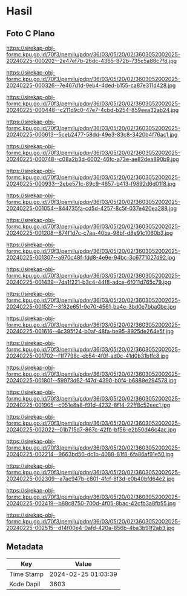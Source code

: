 # Hasil

## Foto C Plano

https://sirekap-obj-formc.kpu.go.id/70f3/pemilu/pdpr/36/03/05/20/02/3603052002025-20240225-000202--2e47ef7b-26dc-4365-872b-735c5a88c7f8.jpg

https://sirekap-obj-formc.kpu.go.id/70f3/pemilu/pdpr/36/03/05/20/02/3603052002025-20240225-000326--7e467d1d-9eb4-4ded-b155-ca87e311d428.jpg

https://sirekap-obj-formc.kpu.go.id/70f3/pemilu/pdpr/36/03/05/20/02/3603052002025-20240225-000448--c211d9c0-47e7-4cbd-b254-859eea32ab24.jpg

https://sirekap-obj-formc.kpu.go.id/70f3/pemilu/pdpr/36/03/05/20/02/3603052002025-20240225-000613--5ceb2477-58dd-49e3-83c8-3420b4f76ac1.jpg

https://sirekap-obj-formc.kpu.go.id/70f3/pemilu/pdpr/36/03/05/20/02/3603052002025-20240225-000748--c08a2b3d-6002-46fc-a73e-ae82dea890b9.jpg

https://sirekap-obj-formc.kpu.go.id/70f3/pemilu/pdpr/36/03/05/20/02/3603052002025-20240225-000933--2ebe571c-89c9-4657-b413-f9892d6d01f8.jpg

https://sirekap-obj-formc.kpu.go.id/70f3/pemilu/pdpr/36/03/05/20/02/3603052002025-20240225-001054--844735fa-cd5d-4257-8c5f-037e420ea288.jpg

https://sirekap-obj-formc.kpu.go.id/70f3/pemilu/pdpr/36/03/05/20/02/3603052002025-20240225-001208--874f1d7c-c7aa-40ba-98bf-d8e91c1060b3.jpg

https://sirekap-obj-formc.kpu.go.id/70f3/pemilu/pdpr/36/03/05/20/02/3603052002025-20240225-001307--a970c48f-fdd8-4e9e-94bc-3c6771027d92.jpg

https://sirekap-obj-formc.kpu.go.id/70f3/pemilu/pdpr/36/03/05/20/02/3603052002025-20240225-001439--7da1f221-b3c4-44f8-adce-6f011d765c79.jpg

https://sirekap-obj-formc.kpu.go.id/70f3/pemilu/pdpr/36/03/05/20/02/3603052002025-20240225-001527--3f82e651-9e70-4561-ba4e-3bd0e7bba0be.jpg

https://sirekap-obj-formc.kpu.go.id/70f3/pemilu/pdpr/36/03/05/20/02/3603052002025-20240225-001616--6c395f24-b0af-48fa-be95-8925de264e5f.jpg

https://sirekap-obj-formc.kpu.go.id/70f3/pemilu/pdpr/36/03/05/20/02/3603052002025-20240225-001702--f1f7798c-eb54-4f0f-ad0c-41d0b31bffc8.jpg

https://sirekap-obj-formc.kpu.go.id/70f3/pemilu/pdpr/36/03/05/20/02/3603052002025-20240225-001801--59973d62-f47d-4390-b0f4-b6889e294578.jpg

https://sirekap-obj-formc.kpu.go.id/70f3/pemilu/pdpr/36/03/05/20/02/3603052002025-20240225-001905--c051e8a8-f91d-4232-8f14-22ff8c52eec1.jpg

https://sirekap-obj-formc.kpu.go.id/70f3/pemilu/pdpr/36/03/05/20/02/3603052002025-20240225-002022--01b715d7-867c-42fb-bf56-e2b50d46c4ac.jpg

https://sirekap-obj-formc.kpu.go.id/70f3/pemilu/pdpr/36/03/05/20/02/3603052002025-20240225-002214--9663bd50-dc1b-4088-81f8-6fa86af91e50.jpg

https://sirekap-obj-formc.kpu.go.id/70f3/pemilu/pdpr/36/03/05/20/02/3603052002025-20240225-002309--a7ac947b-c801-4fcf-8f3d-e0b40bfd64e2.jpg

https://sirekap-obj-formc.kpu.go.id/70f3/pemilu/pdpr/36/03/05/20/02/3603052002025-20240225-002419--b88c8750-700d-4f05-8bac-42cfb3a8fb55.jpg

https://sirekap-obj-formc.kpu.go.id/70f3/pemilu/pdpr/36/03/05/20/02/3603052002025-20240225-002515--d14f00e4-0afd-420a-856b-4ba3b91f2ab3.jpg


## Metadata

| Key        | Value               |
| ---------- | ------------------- |
| Time Stamp | 2024-02-25 01:03:39 |
| Kode Dapil | 3603                |



